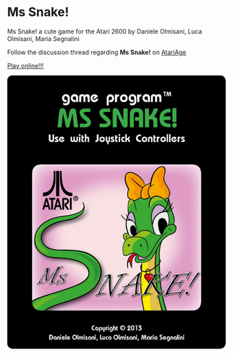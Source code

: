 Ms Snake!
=========

Ms Snake! a cute game for the Atari 2600
by Daniele Olmisani, Luca Olmisani, Maria Segnalini

Follow the discussion thread regarding **Ms Snake!** on [AtariAge](http://atariage.com/forums/topic/215913-ms-snake-is-coming/)

[Play online!!!](http://mad4j.github.io/atari-mssnake/)

![Cover](https://github.com/mad4j/atari-mssnake/blob/master/art/cover/643021588-main-with-logo.jpg?raw=true)


